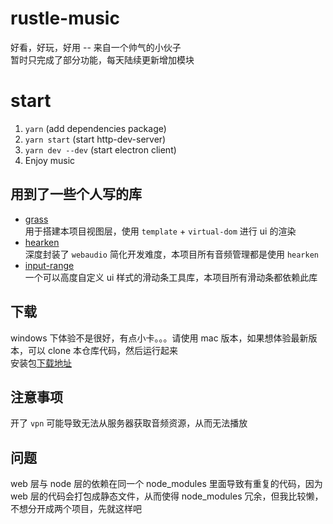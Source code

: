 # rustle-music
好看，好玩，好用  --  来自一个帅气的小伙子<br>
暂时只完成了部分功能，每天陆续更新增加模块

# start
1. `yarn` (add dependencies package)
2. `yarn start` (start http-dev-server)
3. `yarn dev --dev` (start electron client)
4. Enjoy music

## 用到了一些个人写的库
+ [grass](https://github.com/imtaotao/Grass)<br>
  用于搭建本项目视图层，使用 `template` + `virtual-dom` 进行 ui 的渲染
+ [hearken](https://github.com/imtaotao/hearken)<br>
  深度封装了 `webaudio` 简化开发难度，本项目所有音频管理都是使用 `hearken`
+ [input-range](https://github.com/imtaotao/input-range)<br>
  一个可以高度自定义 ui 样式的滑动条工具库，本项目所有滑动条都依赖此库

## 下载
windows 下体验不是很好，有点小卡。。。请使用 mac 版本，如果想体验最新版本，可以 clone 本仓库代码，然后运行起来<br>
安装包[下载地址](https://imtaotao.github.io/rustle-music)

## 注意事项
开了 `vpn` 可能导致无法从服务器获取音频资源，从而无法播放

## 问题
web 层与 node 层的依赖在同一个 node_modules 里面导致有重复的代码，因为 web 层的代码会打包成静态文件，从而使得 node_modules 冗余，但我比较懒，不想分开成两个项目，先就这样吧